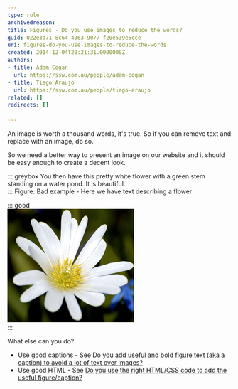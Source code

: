 ```yaml
---
type: rule
archivedreason: 
title: Figures - Do you use images to reduce the words?
guid: 022e3d71-8c64-4063-9077-f20e539e5cce
uri: figures-do-you-use-images-to-reduce-the-words
created: 2014-12-04T20:21:31.0000000Z
authors:
- title: Adam Cogan
  url: https://ssw.com.au/people/adam-cogan
- title: Tiago Araujo
  url: https://ssw.com.au/people/tiago-araujo
related: []
redirects: []

---
```


An image is worth a thousand words, it's true. So if you can remove text and replace with an image, do so.

So we need a better way to present an image on our website and it should be easy enough to create a decent look.

<!--endintro-->

::: greybox
You then have this pretty white flower with a green stem standing on a water pond. It is beautiful.  
:::
Figure: Bad example - Here we have text describing a flower

::: good  
![Figure: Good example - Here we have a picture (could be a screen capture) which avoids a thousand words](flower.jpg)  
:::

What else can you do?

* Use good captions - See 
      [Do you add useful and bold figure text (aka a caption) to avoid a lot of text over images?](/Pages/add-useful-caption.aspx)
* Use good HTML - See 
      [Do you use the right HTML/CSS code to add the useful figure/caption?](/Pages/use-the-right-HTML-CSS-code-to-add-the-useful-caption.aspx)
